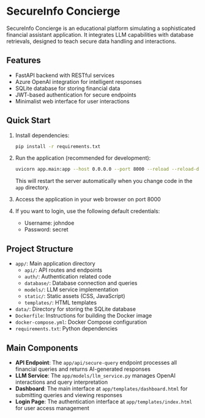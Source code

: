 # SecureInfo Concierge

SecureInfo Concierge is an educational platform simulating a sophisticated financial assistant application. It integrates LLM capabilities with database retrievals, designed to teach secure data handling and interactions.

## Features

- FastAPI backend with RESTful services
- Azure OpenAI integration for intelligent responses
- SQLite database for storing financial data
- JWT-based authentication for secure endpoints
- Minimalist web interface for user interactions

## Quick Start

1. Install dependencies:
   ```bash
   pip install -r requirements.txt
   ```

2. Run the application (recommended for development):
   ```bash
   uvicorn app.main:app --host 0.0.0.0 --port 8000 --reload --reload-dir app
   ```
   This will restart the server automatically when you change code in the `app` directory.

3. Access the application in your web browser on port 8000

4. If you want to login, use the following default credentials:
   - Username: johndoe
   - Password: secret

## Project Structure

- `app/`: Main application directory
  - `api/`: API routes and endpoints
  - `auth/`: Authentication related code
  - `database/`: Database connection and queries
  - `models/`: LLM service implementation
  - `static/`: Static assets (CSS, JavaScript)
  - `templates/`: HTML templates
- `data/`: Directory for storing the SQLite database
- `Dockerfile`: Instructions for building the Docker image
- `docker-compose.yml`: Docker Compose configuration
- `requirements.txt`: Python dependencies

## Main Components

- **API Endpoint**: The `app/api/secure-query` endpoint processes all financial queries and returns AI-generated responses
- **LLM Service**: The `app/models/llm_service.py` manages OpenAI interactions and query interpretation
- **Dashboard**: The main interface at `app/templates/dashboard.html` for submitting queries and viewing responses
- **Login Page**: The authentication interface at `app/templates/index.html` for user access management

